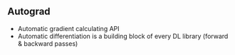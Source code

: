 ## Autograd

- Automatic gradient calculating API
- Automatic differentiation is a building block of every DL library (forward & backward passes)